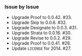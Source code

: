 ### Issue by Issue

 * Upgrade Proof to 0.0.42. #33.
 * Upgrade Skip to 0.0.6. #32.
 * Upgrade Designate to 0.0.3. #31.
 * Upgrade Strata to 0.0.16. #30.
 * Upgrade Revise to 0.0.2. #29.
 * Upgrade Proof to 0.0.41. #28.
 * Update `LICENSE` for 2014. #27.
